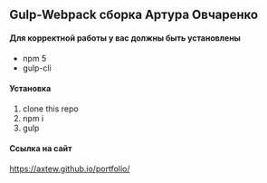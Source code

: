 ## Gulp-Webpack сборка Артура Овчаренко

#### Для корректной работы у вас должны быть установлены
* npm 5
* gulp-cli

#### Установка
1. clone this repo
2. npm i
3. gulp

#### Ссылка на сайт
https://axtew.github.io/portfolio/